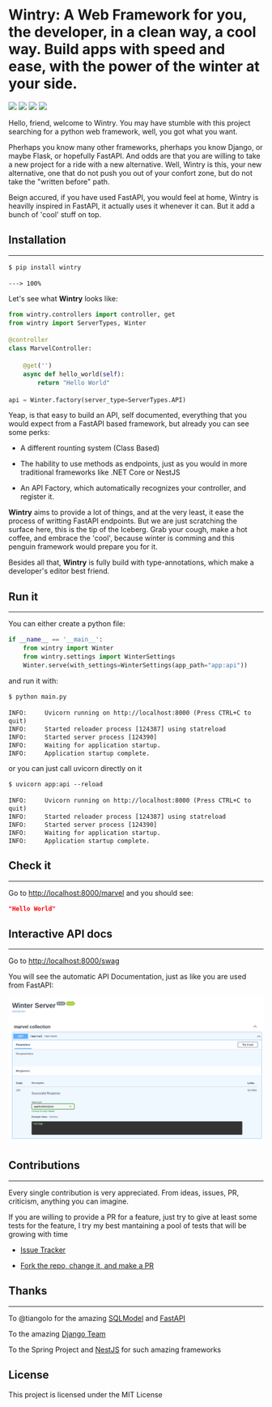 # Wintry: A Web Framework for you, the developer, in a clean way, a cool way. Build apps with speed and ease, with the power of the winter at your side.




![](https://img.shields.io/static/v1?label=code&message=python&color=<blue>&style=plastic&logo=github&logoColor=4ec9b0)
![](https://img.shields.io/static/v1?label=web&message=framework&color=<blue>&style=plastic&logo=github&logoColor=4ec9b0)
![](https://img.shields.io/static/v1?label=Tests&message=Passing&color=<blue>&style=plastic&logo=github&logoColor=4ec9b0)
![](https://img.shields.io/static/v1?label=pypi%20package&message=v0.1.0&color=<blue>&style=plastic&logo=github&logoColor=4ec9b0)


Hello, friend, welcome to Wintry. You may have stumble with this project searching
for a python web framework, well, you got what you want.

Pherhaps you know many other frameworks, pherhaps you know Django, or maybe Flask,
or hopefully FastAPI. And odds are that you are willing to take a new project for a
ride with a new alternative. Well, Wintry is this, your new alternative, one that
do not push you out of your confort zone, but do not take the "written before" path.

Beign accured, if you have used FastAPI, you would feel at home, Wintry is heavilly
inspired in FastAPI, it actually uses it whenever it can. But it add a bunch of 
'cool' stuff on top.

## Installation
---------------
<div class="termy">

```console
$ pip install wintry

---> 100%
```

</div>

Let's see what **Wintry** looks like:

```python title="app.py" linenums="1"
from wintry.controllers import controller, get
from wintry import ServerTypes, Winter

@controller
class MarvelController:

    @get('')
    async def hello_world(self):
        return "Hello World"

api = Winter.factory(server_type=ServerTypes.API)
```

Yeap, is that easy to build an API, self documented, everything that you would
expect from a FastAPI based framework, but already you can see some perks:

* A different rounting system (Class Based)

* The hability to use methods as endpoints, just as you would in more traditional
frameworks like .NET Core or NestJS

* An API Factory, which automatically recognizes your controller, and register it.

**Wintry** aims to provide a lot of things, and at the very least, it ease the process
of writting FastAPI endpoints. But we are just scratching the surface here, this is the tip
of the Iceberg. Grab your cough, make a hot coffee, and embrace the 'cool', because winter is
comming and this penguin framework would prepare you for it.

Besides all that, **Wintry** is fully build with type-annotations, which make
a developer's editor best friend.

## Run it
---------
You can either create a python file:

```py linenums="1" title="main.py"
if __name__ == '__main__':
    from wintry import Winter
    from wintry.settings import WinterSettings
    Winter.serve(with_settings=WinterSettings(app_path="app:api"))
```

and run it with:

<div class="termy">

```console
$ python main.py

INFO:     Uvicorn running on http://localhost:8000 (Press CTRL+C to quit)
INFO:     Started reloader process [124387] using statreload
INFO:     Started server process [124390]
INFO:     Waiting for application startup.
INFO:     Application startup complete.

```
</div>

or you can just call uvicorn directly on it

<div class="termy">

```console
$ uvicorn app:api --reload

INFO:     Uvicorn running on http://localhost:8000 (Press CTRL+C to quit)
INFO:     Started reloader process [124387] using statreload
INFO:     Started server process [124390]
INFO:     Waiting for application startup.
INFO:     Application startup complete.

```
</div>

## Check it
-----------
Go to <a href=http://localhost:8000/marvel class="external-link" target=_blank>http://localhost:8000/marvel</a> and you should see:

```JSON
"Hello World"
```

## Interactive API docs
-----------------------

Go to <a href=http://localhost:8000/swag class="external-link" target=_blank>http://localhost:8000/swag</a>

You will see the automatic API Documentation, just as like you are used from FastAPI:

<img src="img/index.md.swag.png" />

## Contributions
----------------

Every single contribution is very appreciated. From ideas, issues,
PR, criticism, anything you can imagine.

If you are willing to provide a PR for a feature, just try to
give at least some tests for the feature, I try my best
mantaining a pool of tests that will be growing with time

- [Issue Tracker](https://github.com/adriangs1996/wintry/issues)

- [Fork the repo, change it, and make a PR](https://github.com/adriangs1996/wintry)

## Thanks
--------
To @tiangolo for the amazing [SQLModel](https://github.com/tiangolo/sqlmodel) and [FastAPI](https://github.com/tiangolo/fastapi)

To the amazing [Django Team](https://github.com/django/django)

To the Spring Project and [NestJS](https://nestjs.com/) for such amazing frameworks


License
-------

This project is licensed under the MIT License